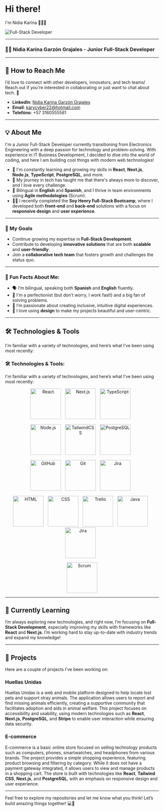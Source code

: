 # Hi there! 

I'm Nidia Karina 👩‍💻✨

![Full-Stack Developer](https://imgur.com/UxcRlBg)
 

---

### 👩‍💻 Nidia Karina Garzón Grajales - Junior Full-Stack Developer
---

## 💬 How to Reach Me

I’d love to connect with other developers, innovators, and tech teams! Reach out if you're interested in collaborating or just want to chat about tech. 🚀

- **LinkedIn**: [Nidia Karina Garzón Grajales](https://www.linkedin.com/in/nidiag22/)
- **Email**: [karycyber22@hotmail.com](mailto:karycyber22@hotmail.com)
- **Telefóno**:  +57 3160555561

---

## 💡 About Me

I'm a Junior Full-Stack Developer currently transitioning from Electronics Engineering with a deep passion for technology and problem-solving. With experience in IT Business Development, I decided to dive into the world of coding, and here I am building cool things with modern web technologies!

- 🌱 I'm constantly learning and growing my skills in **React**, **Next.js**, **Node.js**, **TypeScript**, **PostgreSQL**, and more. 
- 🔧 My journey in tech has taught me that there's always more to discover, and I love every challenge.
- 💬 Bilingual in **English** and **Spanish**, and I thrive in team environments using **Agile methodologies** (Scrum).
- 👩‍🏫 I recently completed the **Soy Henry Full-Stack Bootcamp**, where I developed both **front-end** and **back-end** solutions with a focus on **responsive design** and **user experience**.

---

### 🎯 My Goals

- Continue growing my expertise in **Full-Stack Development**.
- Contribute to developing **innovative solutions** that are both **scalable** and **user-friendly**.
- Join a **collaborative tech team** that fosters growth and challenges the status quo.

---

### 🚀 Fun Facts About Me:
- 🗣 I’m bilingual, speaking both **Spanish** and **English** fluently.
- 🧐 I'm a perfectionist (but don’t worry, I work fast!) and a big fan of solving problems.
- 🌈 I’m passionate about creating inclusive, intuitive digital experiences.
- 🎨 I love using **design** to make my projects beautiful and user-centric.

---

## 🛠️ Technologies & Tools

I'm familiar with a variety of technologies, and here’s what I’ve been using most recently:

### 🛠️ Technologies & Tools:
I'm familiar with a variety of technologies, and here’s what I’ve been using most recently:

<p align="center">
  <img src="https://upload.wikimedia.org/wikipedia/commons/a/a7/React-icon.svg" alt="React" width="100" height="auto" style="margin-right: 10px;">
  <img src="https://img.shields.io/badge/-Next.js-000000?style=flat-square&logo=next.js&logoColor=white" alt="Next.js" width="100" height="auto" style="margin-right: 10px;">
  <img src="https://img.shields.io/badge/-TypeScript-3178C6?style=flat-square&logo=typescript&logoColor=white" alt="TypeScript" width="100" height="auto" style="margin-right: 10px;">
</p>

<p align="center">
  <img src="https://img.shields.io/badge/-Node.js-339933?style=flat-square&logo=node.js&logoColor=white" alt="Node.js" width="100" height="auto" style="margin-right: 10px;">
  <img src="https://img.shields.io/badge/-TailwindCSS-06B6D4?style=flat-square&logo=tailwind-css&logoColor=white" alt="TailwindCSS" width="100" height="auto" style="margin-right: 10px;">
  <img src="https://img.shields.io/badge/-PostgreSQL-4169E1?style=flat-square&logo=postgresql&logoColor=white" alt="PostgreSQL" width="100" height="auto" style="margin-right: 10px;">
</p>

<p align="center">
  <img src="https://img.shields.io/badge/-GitHub-181717?style=flat-square&logo=github&logoColor=white" alt="GitHub" width="100" height="auto" style="margin-right: 10px;">
  <img src="https://img.shields.io/badge/-Git-F05032?style=flat-square&logo=git&logoColor=white" alt="Git" width="100" height="auto" style="margin-right: 10px;">
  <img src="https://img.shields.io/badge/-Jira-0052CC?style=flat-square&logo=jira&logoColor=white" alt="Jira" width="100" height="auto" style="margin-right: 10px;">
</p>
<p align="center">
 <img src="https://upload.wikimedia.org/wikipedia/commons/a/a9/Html5_logo_black.svg" alt="HTML" width="100" height="auto" style="margin-right: 10px;"> 
 <img src="https://upload.wikimedia.org/wikipedia/commons/d/d5/CSS3_logo_and_wordmark.svg" alt="CSS" width="100" height="auto" style="margin-right: 10px;"> 
 <img src="https://upload.wikimedia.org/wikipedia/commons/4/4f/Trello_logo.svg" alt="Trello" width="100" height="auto" style="margin-right: 10px;"> 
 <img src="https://upload.wikimedia.org/wikipedia/en/3/30/Java_programming_language_logo.svg" alt="Java" width="100" height="auto" style="margin-right: 10px;">
 <img src="https://img.shields.io/badge/-Jira-0052CC?style=flat-square&logo=jira&logoColor=white" alt="Jira" width="100" height="auto" style="margin-right: 10px;">
<p align="center">
  <img src="https://img.shields.io/badge/-Scrum-1E4D2B?style=flat-square&logo=scrum&logoColor=white" alt="Scrum" width="100" height="auto">
</p>


---

## 🌱 Currently Learning
I’m always exploring new technologies, and right now, I’m focusing on **Full-Stack Development**, especially improving my skills with frameworks like **React** and **Next.js**. I’m working hard to stay up-to-date with industry trends and expand my knowledge!

---

## 🚀 Projects

Here are a couple of projects I’ve been working on:

### Huellas Unidas
Huellas Unidas is a web and mobile platform designed to help locate lost pets and support stray animals. The application allows users to report and find missing animals efficiently, creating a supportive community that facilitates adoption and aids in animal welfare. This project focuses on accessibility and usability, using modern technologies such as **React**, **Next.js**, **PostgreSQL**, and **Stripe** to enable user interaction while ensuring data security.

### E-commerce
E-commerce is a basic online store focused on selling technology products such as computers, phones, smartwatches, and headphones from various brands. The project provides a simple shopping experience, featuring product browsing and filtering by category. While it does not have a payment gateway integrated, it allows users to view and manage products in a shopping cart. The store is built with technologies like **React**, **Tailwind CSS**, **Next.js**, and **PostgreSQL**, with an emphasis on responsive design and user experience.

---

Feel free to explore my repositories and let me know what you think! Let’s build amazing things together! 💻🌟

